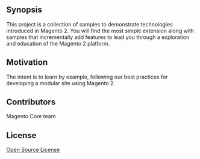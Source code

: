 ## Synopsis

This project is a collection of samples to demonstrate technologies introduced in Magento 2.  You will find the most simple extension along with samples that incrementally add features to lead you through a exploration and education of the Magento 2 platform.

## Motivation

The intent is to learn by example, following our best practices for developing a modular site using Magento 2.

## Contributors

Magento Core team

## License

[Open Source License](LICENSE.txt)




